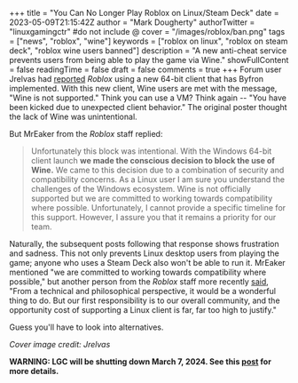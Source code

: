 +++
title = "You Can No Longer Play Roblox on Linux/Steam Deck"
date = 2023-05-09T21:15:42Z
author = "Mark Dougherty"
authorTwitter = "linuxgamingctr" #do not include @
cover = "/images/roblox/ban.png"
tags = ["news", "roblox", "wine"]
keywords = ["roblox on linux", "roblox on steam deck", "roblox wine users banned"]
description = "A new anti-cheat service prevents users from being able to play the game via Wine."
showFullContent = false
readingTime = false
draft = false
comments = true
+++
Forum user Jrelvas had [reported](https://devforum.roblox.com/t/the-new-roblox-64-bit-byfron-client-forbids-wine-users-from-using-it-most-likely-unintentional/2305528) *Roblox* using a new 64-bit client that has Byfron implemented. With this new client, Wine users are met with the message, "Wine is not supported." Think you can use a VM? Think again -- "You have been kicked due to unexpected client behavior." The original poster thought the lack of Wine was unintentional.

But MrEaker from the *Roblox* staff replied:
> Unfortunately this block was intentional. With the Windows 64-bit client launch **we made the conscious decision to block the use of Wine.** We came to this decision due to a combination of security and compatibility concerns. As a Linux user I am sure you understand the challenges of the Windows ecosystem. Wine is not officially supported but we are committed to working towards compatibility where possible. Unfortunately, I cannot provide a specific timeline for this support. However, I assure you that it remains a priority for our team.

Naturally, the subsequent posts following that response shows frustration and sadness. This not only prevents Linux desktop users from playing the game; anyone who uses a Steam Deck also won't be able to run it. MrEaker mentioned "we are committed to working towards compatibility where possible," but another person from the *Roblox* staff more recently [said](https://devforum.roblox.com/t/proper-support-for-the-linux-platform/56544/87), "From a technical and philosophical perspective, it would be a wonderful thing to do. But our first responsibility is to our overall community, and the opportunity cost of supporting a Linux client is far, far too high to justify."

Guess you'll have to look into alternatives.

*Cover image credit: Jrelvas*

**WARNING: LGC will be shutting down March 7, 2024. See this [post](https://linuxgamingcentral.com/posts/the-end-of-lgc/) for more details.**
